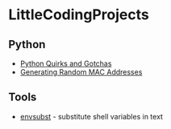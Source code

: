 # LittleCodingProjects


## Python

* [Python Quirks and Gotchas](./python/quirks)
* [Generating Random MAC Addresses](./python/random_mac_generation)

## Tools

* [envsubst](./tools/envsubst) - substitute shell variables in text
